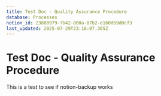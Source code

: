 ```yaml
---
title: Test Doc - Quality Assurance Procedure
database: Processes
notion_id: 23880979-7b42-800a-87b2-e160db9d0cf3
last_updated: 2025-07-29T23:16:07.365Z
---
```


# Test Doc - Quality Assurance Procedure


This is a test to see if notion-backup works

